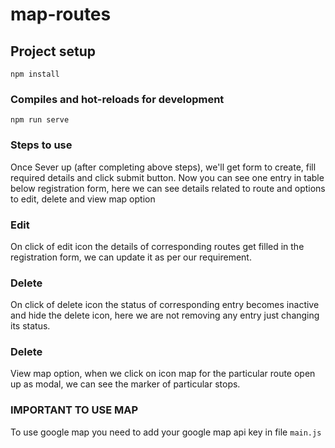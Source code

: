 # map-routes

## Project setup
```
npm install
```

### Compiles and hot-reloads for development
```
npm run serve
```

### Steps to use

Once Sever up (after completing above steps), we'll get form to create, fill required details and click submit button.
Now you can see one entry in table below registration form, here we can see details related to route and options to edit, delete and view map option

### Edit

On click of edit icon the details of corresponding routes get filled in the registration form, we can update it as per our requirement.

### Delete

On click of delete icon the status of corresponding entry becomes inactive and hide the delete icon, here we are not removing any entry just changing its status.

### Delete
View map option, when we click on icon map for the particular route open up as modal, we can see the marker of particular stops.

###  IMPORTANT TO USE MAP
To use google map you need to add your google map api key in file `main.js`